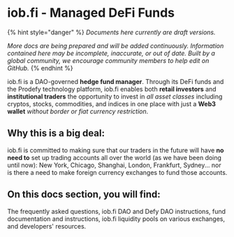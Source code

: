 # iob.fi - Managed DeFi Funds

{% hint style="danger" %}
_Documents here currently are draft versions._ 

_More docs are being prepared and will be added continuously. Information contained here may be incomplete, inaccurate, or out of date. Built by a global community, we encourage community members to help edit on GitHub._
{% endhint %}

iob.fi is a DAO-governed **hedge fund manager**. Through its DeFi funds and the Prodefy technology platform, iob.fi enables both **retail investors** and **institutional traders** the opportunity to invest in _all asset classes_ including cryptos, stocks, commodities, and indices in one place with just a **Web3 wallet** _without border or fiat currency restriction_. 

## Why this is a big deal:

iob.fi is committed to making sure that our traders in the future will have **no need to** set up trading accounts all over the world \(as we have been doing until now\): New York, Chicago, Shanghai, London, Frankfurt, Sydney... nor is there a need to make foreign currency exchanges to fund those accounts. 

## On this docs section, you will find:

The frequently asked questions, iob.fi DAO and Defy DAO instructions, fund documentation and instructions, iob.fi liquidity pools on various exchanges, and developers' resources. 



